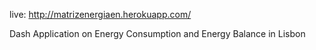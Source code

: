 live: http://matrizenergiaen.herokuapp.com/

Dash Application on Energy Consumption and Energy Balance in Lisbon
